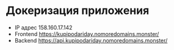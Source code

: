 # Докеризация приложения

- IP адрес 158.160.17.142
- Frontend [https://kupipodariday.nomoredomains.monster/ ](https://kupipodariday.nomoredomains.monster/)
- Backend [https://api.kupipodariday.nomoredomains.monster/ ](https://api.kupipodariday.nomoredomains.monster/)